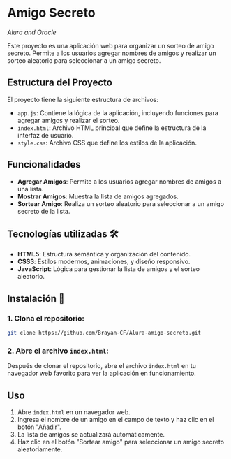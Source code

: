 # Amigo Secreto
*Alura and Oracle* 

Este proyecto es una aplicación web para organizar un sorteo de amigo secreto. Permite a los usuarios agregar nombres de amigos y realizar un sorteo aleatorio para seleccionar a un amigo secreto.

## Estructura del Proyecto

El proyecto tiene la siguiente estructura de archivos:

- `app.js`: Contiene la lógica de la aplicación, incluyendo funciones para agregar amigos y realizar el sorteo.
- `index.html`: Archivo HTML principal que define la estructura de la interfaz de usuario.
- `style.css`: Archivo CSS que define los estilos de la aplicación.

## Funcionalidades

- **Agregar Amigos**: Permite a los usuarios agregar nombres de amigos a una lista.
- **Mostrar Amigos**: Muestra la lista de amigos agregados.
- **Sortear Amigo**: Realiza un sorteo aleatorio para seleccionar a un amigo secreto de la lista.

## Tecnologías utilizadas 🛠️
- **HTML5**: Estructura semántica y organización del contenido.
- **CSS3**: Estilos modernos, animaciones, y diseño responsivo.
- **JavaScript**: Lógica para gestionar la lista de amigos y el sorteo aleatorio.

## Instalación 🔧
### 1. Clona el repositorio:
```bash
git clone https://github.com/Brayan-CF/Alura-amigo-secreto.git
```

### 2. Abre el archivo `index.html`:
Después de clonar el repositorio, abre el archivo `index.html` en tu navegador web favorito para ver la aplicación en funcionamiento.
## Uso

1. Abre `index.html` en un navegador web.
2. Ingresa el nombre de un amigo en el campo de texto y haz clic en el botón "Añadir".
3. La lista de amigos se actualizará automáticamente.
4. Haz clic en el botón "Sortear amigo" para seleccionar un amigo secreto aleatoriamente.


